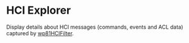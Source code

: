 # HCI Explorer
Display details about HCI messages (commands, events and ACL data) captured by [wp81HCIFilter](https://github.com/fredericGette/wp81HCIFilter).

